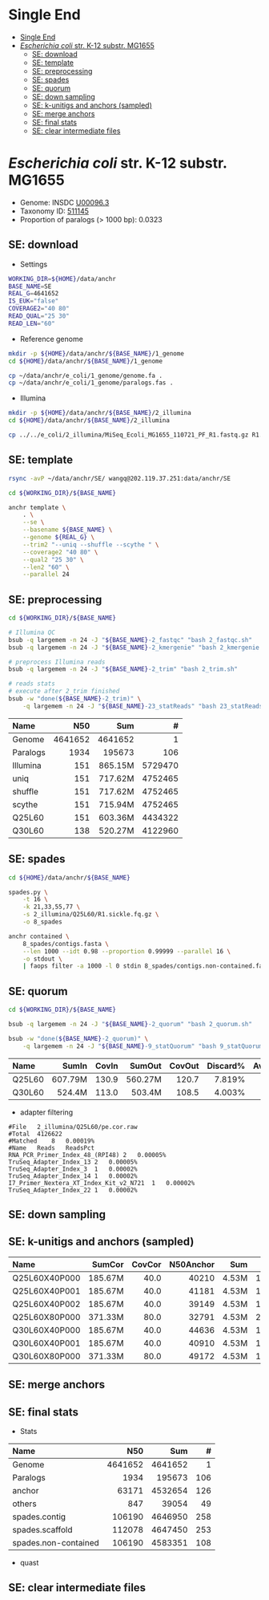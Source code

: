 # Single End

[TOC levels=1-3]: # " "
- [Single End](#single-end)
- [*Escherichia coli* str. K-12 substr. MG1655](#escherichia-coli-str-k-12-substr-mg1655)
    - [SE: download](#se-download)
    - [SE: template](#se-template)
    - [SE: preprocessing](#se-preprocessing)
    - [SE: spades](#se-spades)
    - [SE: quorum](#se-quorum)
    - [SE: down sampling](#se-down-sampling)
    - [SE: k-unitigs and anchors (sampled)](#se-k-unitigs-and-anchors-sampled)
    - [SE: merge anchors](#se-merge-anchors)
    - [SE: final stats](#se-final-stats)
    - [SE: clear intermediate files](#se-clear-intermediate-files)


# *Escherichia coli* str. K-12 substr. MG1655

* Genome: INSDC [U00096.3](https://www.ncbi.nlm.nih.gov/nuccore/U00096.3)
* Taxonomy ID: [511145](https://www.ncbi.nlm.nih.gov/Taxonomy/Browser/wwwtax.cgi?id=511145)
* Proportion of paralogs (> 1000 bp): 0.0323

## SE: download

* Settings

```bash
WORKING_DIR=${HOME}/data/anchr
BASE_NAME=SE
REAL_G=4641652
IS_EUK="false"
COVERAGE2="40 80"
READ_QUAL="25 30"
READ_LEN="60"

```

* Reference genome

```bash
mkdir -p ${HOME}/data/anchr/${BASE_NAME}/1_genome
cd ${HOME}/data/anchr/${BASE_NAME}/1_genome

cp ~/data/anchr/e_coli/1_genome/genome.fa .
cp ~/data/anchr/e_coli/1_genome/paralogs.fas .

```

* Illumina

```bash
mkdir -p ${HOME}/data/anchr/${BASE_NAME}/2_illumina
cd ${HOME}/data/anchr/${BASE_NAME}/2_illumina

cp ../../e_coli/2_illumina/MiSeq_Ecoli_MG1655_110721_PF_R1.fastq.gz R1.fq.gz

```

## SE: template

```bash
rsync -avP ~/data/anchr/SE/ wangq@202.119.37.251:data/anchr/SE

```

```bash
cd ${WORKING_DIR}/${BASE_NAME}

anchr template \
    . \
    --se \
    --basename ${BASE_NAME} \
    --genome ${REAL_G} \
    --trim2 "--uniq --shuffle --scythe " \
    --coverage2 "40 80" \
    --qual2 "25 30" \
    --len2 "60" \
    --parallel 24

```

## SE: preprocessing

```bash
cd ${WORKING_DIR}/${BASE_NAME}

# Illumina QC
bsub -q largemem -n 24 -J "${BASE_NAME}-2_fastqc" "bash 2_fastqc.sh"
bsub -q largemem -n 24 -J "${BASE_NAME}-2_kmergenie" "bash 2_kmergenie.sh"

# preprocess Illumina reads
bsub -q largemem -n 24 -J "${BASE_NAME}-2_trim" "bash 2_trim.sh"

# reads stats
# execute after 2_trim finished
bsub -w "done(${BASE_NAME}-2_trim)" \
    -q largemem -n 24 -J "${BASE_NAME}-23_statReads" "bash 23_statReads.sh"

```

| Name     |     N50 |     Sum |       # |
|:---------|--------:|--------:|--------:|
| Genome   | 4641652 | 4641652 |       1 |
| Paralogs |    1934 |  195673 |     106 |
| Illumina |     151 | 865.15M | 5729470 |
| uniq     |     151 | 717.62M | 4752465 |
| shuffle  |     151 | 717.62M | 4752465 |
| scythe   |     151 | 715.94M | 4752465 |
| Q25L60   |     151 | 603.36M | 4434322 |
| Q30L60   |     138 | 520.27M | 4122960 |

## SE: spades

```bash
cd ${HOME}/data/anchr/${BASE_NAME}

spades.py \
    -t 16 \
    -k 21,33,55,77 \
    -s 2_illumina/Q25L60/R1.sickle.fq.gz \
    -o 8_spades

anchr contained \
    8_spades/contigs.fasta \
    --len 1000 --idt 0.98 --proportion 0.99999 --parallel 16 \
    -o stdout \
    | faops filter -a 1000 -l 0 stdin 8_spades/contigs.non-contained.fasta

```

## SE: quorum

```bash
cd ${WORKING_DIR}/${BASE_NAME}

bsub -q largemem -n 24 -J "${BASE_NAME}-2_quorum" "bash 2_quorum.sh"

bsub -w "done(${BASE_NAME}-2_quorum)" \
    -q largemem -n 24 -J "${BASE_NAME}-9_statQuorum" "bash 9_statQuorum.sh"

```

| Name   |   SumIn | CovIn |  SumOut | CovOut | Discard% | AvgRead | Kmer | RealG |  EstG | Est/Real |   RunTime |
|:-------|--------:|------:|--------:|-------:|---------:|--------:|-----:|------:|------:|---------:|----------:|
| Q25L60 | 607.79M | 130.9 | 560.27M |  120.7 |   7.819% |     138 | "31" | 4.64M | 4.57M |     0.98 | 0:00'49'' |
| Q30L60 |  524.4M | 113.0 |  503.4M |  108.5 |   4.003% |     128 | "31" | 4.64M | 4.56M |     0.98 | 0:01'04'' |

* adapter filtering

```text
#File	2_illumina/Q25L60/pe.cor.raw
#Total	4126622
#Matched	8	0.00019%
#Name	Reads	ReadsPct
RNA_PCR_Primer_Index_48_(RPI48)	2	0.00005%
TruSeq_Adapter_Index_13	2	0.00005%
TruSeq_Adapter_Index_3	1	0.00002%
TruSeq_Adapter_Index_14	1	0.00002%
I7_Primer_Nextera_XT_Index_Kit_v2_N721	1	0.00002%
TruSeq_Adapter_Index_22	1	0.00002%

```

## SE: down sampling

## SE: k-unitigs and anchors (sampled)

| Name          |  SumCor | CovCor | N50Anchor |   Sum |   # | N50Others |    Sum |  # | median | MAD | lower | upper |                Kmer | RunTimeKU | RunTimeAN |
|:--------------|--------:|-------:|----------:|------:|----:|----------:|-------:|---:|-------:|----:|------:|------:|--------------------:|----------:|----------:|
| Q25L60X40P000 | 185.67M |   40.0 |     40210 | 4.53M | 189 |       812 | 19.08K | 25 |   39.0 | 1.0 |  12.0 |  63.0 | "31,41,51,61,71,81" | 0:02'19'' | 0:01'02'' |
| Q25L60X40P001 | 185.67M |   40.0 |     41181 | 4.53M | 195 |       848 | 23.93K | 28 |   39.0 | 1.0 |  12.0 |  63.0 | "31,41,51,61,71,81" | 0:02'16'' | 0:01'05'' |
| Q25L60X40P002 | 185.67M |   40.0 |     39149 | 4.53M | 185 |       797 | 17.34K | 23 |   39.0 | 1.0 |  12.0 |  63.0 | "31,41,51,61,71,81" | 0:02'16'' | 0:01'03'' |
| Q25L60X80P000 | 371.33M |   80.0 |     32791 | 4.53M | 233 |       812 | 19.38K | 25 |   79.0 | 3.0 |  23.3 | 132.0 | "31,41,51,61,71,81" | 0:03'26'' | 0:01'07'' |
| Q30L60X40P000 | 185.67M |   40.0 |     44636 | 4.53M | 178 |       797 | 24.74K | 32 |   39.0 | 2.0 |  11.0 |  67.5 | "31,41,51,61,71,81" | 0:02'07'' | 0:01'08'' |
| Q30L60X40P001 | 185.67M |   40.0 |     40910 | 4.53M | 185 |       812 | 26.58K | 33 |   39.0 | 2.0 |  11.0 |  67.5 | "31,41,51,61,71,81" | 0:02'09'' | 0:01'10'' |
| Q30L60X80P000 | 371.33M |   80.0 |     49172 | 4.53M | 163 |      1054 | 32.35K | 29 |   79.0 | 3.0 |  23.3 | 132.0 | "31,41,51,61,71,81" | 0:02'33'' | 0:01'13'' |

## SE: merge anchors

## SE: final stats

* Stats

| Name                 |     N50 |     Sum |   # |
|:---------------------|--------:|--------:|----:|
| Genome               | 4641652 | 4641652 |   1 |
| Paralogs             |    1934 |  195673 | 106 |
| anchor               |   63171 | 4532654 | 126 |
| others               |     847 |   39054 |  49 |
| spades.contig        |  106190 | 4646950 | 258 |
| spades.scaffold      |  112078 | 4647450 | 253 |
| spades.non-contained |  106190 | 4583351 | 108 |

* quast

## SE: clear intermediate files

